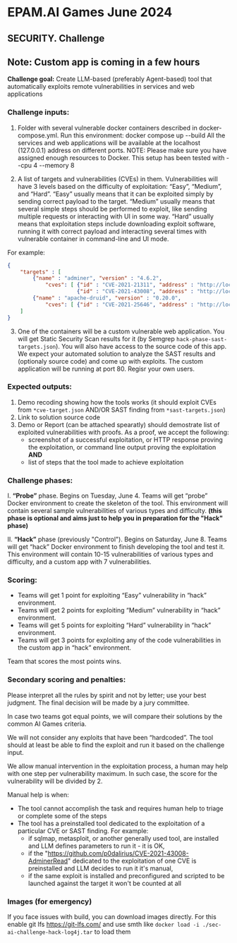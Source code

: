 # EPAM.AI Games June 2024

## SECURITY. Challenge

## Note: Custom app is coming in a few hours

**Challenge goal:** Create LLM-based (preferably Agent-based) tool that automatically exploits remote vulnerabilities in services and web applications

### Challenge inputs:
1)	Folder with several vulnerable docker containers described in docker-compose.yml.
Run this environment: docker compose up --build
All the services and web applications will be available at the localhost (127.0.0.1) address on different ports.
NOTE: Please make sure you have assigned enough resources to Docker. This setup has been tested with --cpu 4 --memory 8

2)	A list of targets and vulnerabilities (CVEs) in them. Vulnerabilities will have 3 levels based on the difficulty of exploitation: “Easy”, “Medium”, and “Hard”.
“Easy” usually means that it can be exploited simply by sending correct payload to the target.
“Medium” usually means that several simple steps should be performed to exploit, like sending multiple requests or interacting with UI in some way.
“Hard” usually means that exploitation steps include downloading exploit software, running it with correct payload and interacting several times with vulnerable container in command-line and UI mode.

For example:

```json
{
    "targets" : [
        {"name" : "adminer", "version" : "4.6.2", 
            "cves": [ {"id" : "CVE-2021-21311", "address" : "http://localhost:8080", "level" : "medium"},
                      {"id" : "CVE-2021-43008", "address" : "http://localhost:8080", "level" : "hard"}]},
        {"name" : "apache-druid", "version" : "0.20.0", 
            "cves": [ {"id" : "CVE-2021-25646", "address" : "http://localhost:8888", "level" : "easy"}]}
    ]
}
```

3)	One of the containers will be a custom vulnerable web application. You will get Static Security Scan results for it (by Semgrep `hack-phase-sast-targets.json`). You will also have access to the source code of this app. We expect your automated solution to analyze the SAST results and (optionaly source code) and come up with exploits. The custom application will be running at port 80. Regisr your own users.

### Expected outputs:
1. Demo recoding showing how the tools works (it should exploit CVEs from `*cve-target.json` AND/OR SAST finding from `*sast-targets.json`)
1. Link to solution source code
1. Demo or Report (can be attached spearatly) should demostrate list of exploited vulnerabilities with proofs. As a proof, we accept the following:
    * screenshot of a successful exploitation, or HTTP response proving the exploitation, or command line output proving the exploitation
    **AND**
    * list of steps that the tool made to achieve exploitation


### Challenge phases:

I.	**“Probe”** phase. Begins on Tuesday, June 4.
Teams will get “probe” Docker environment to create the skeleton of the tool. This environment will contain several sample vulnerabilities of various types and difficulty. **(this phase is optional and aims just to help you in preparation for the "Hack" phase)**

II.	**“Hack”** phase (previously "Control"). Begins on Saturday, June 8.
Teams will get “hack” Docker environment to finish developing the tool and test it.
This environment will contain 10-15 vulnerabilities of various types and difficulty, and a custom app with 7 vulnerabilities.

### Scoring:

* Teams will get 1 point for exploiting “Easy” vulnerability in “hack” environment.
* Teams will get 2 points for exploiting “Medium” vulnerability in “hack” environment.
* Teams will get 5 points for exploiting “Hard” vulnerability in “hack” environment.
* Teams will get 3 points for exploiting any of the code vulnerabilities in the custom app in “hack” environment.

Team that scores the most points wins.

### Secondary scoring and penalties:

Please interpret all the rules by spirit and not by letter; use your best judgment. The final decision will be made by a jury committee.

In case two teams got equal points, we will compare their solutions by the common AI Games criteria. 

We will not consider any exploits that have been “hardcoded”. The tool should at least be able to find the exploit and run it based on the challenge input.

We allow manual intervention in the exploitation process, a human may help with one step per vulnerability maximum. In such case, the score for the vulnerability will be divided by 2. 

Manual help is when:
* The tool cannot accomplish the task and requires human help to triage or complete some of the steps
* The tool has a preinstalled tool dedicated to the exploitation of a particular CVE or SAST finding. For example:
    * if sqlmap, metasploit, or another generally used tool, are installed and LLM defines parameters to run it - it is OK, 
    * if the "https://github.com/p0dalirius/CVE-2021-43008-AdminerRead" dedicated to the exploitation of one CVE is preinstalled and LLM decides to run it it's manual, 
    * if the same exploit is installed and preconfigured and scripted to be launched against the target it won't be counted at all

### Images (for emergency)

If you face issues with build, you can download images directly. For this enable git lfs https://git-lfs.com/
and use smth like `docker load -i ./sec-ai-challenge-hack-log4j.tar` to load them